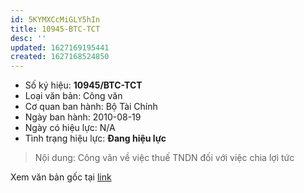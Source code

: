 ```yaml
---
id: 5KYMXCcMiGLY5hIn
title: 10945-BTC-TCT
desc: ''
updated: 1627169195441
created: 1627168524850
---
```


- Số ký hiệu: **10945/BTC-TCT**
- Loại văn bản: Công văn
- Cơ quan ban hành: Bộ Tài Chính
- Ngày ban hành: 2010-08-19
- Ngày có hiệu lực: N/A
- Tình trạng hiệu lực: **Đang hiệu lực**

> Nội dung: Công văn về việc thuế TNDN đối với việc chia lợi tức

Xem văn bản gốc tại [link](https://thuvienphapluat.vn/cong-van/Thue-Phi-Le-Phi/Cong-van-10945-BTC-TCT-thue-thu-nhap-doanh-nghiep-chia-loi-tuc-110858.aspx)
